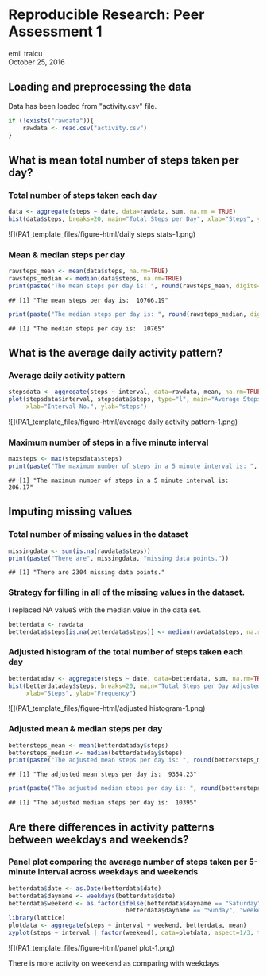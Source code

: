 # Reproducible Research: Peer Assessment 1
emil traicu  
October 25, 2016  


## Loading and preprocessing the data
Data has been loaded from "activity.csv" file. 

```r
if (!exists("rawdata")){
    rawdata <- read.csv("activity.csv")
}
```

## What is mean total number of steps taken per day?

### Total number of steps taken each day 


```r
data <- aggregate(steps ~ date, data=rawdata, sum, na.rm = TRUE)
hist(data$steps, breaks=20, main="Total Steps per Day", xlab="Steps", ylab="Frequency")
```

![](PA1_template_files/figure-html/daily steps stats-1.png)<!-- -->

### Mean & median steps per day

```r
rawsteps_mean <- mean(data$steps, na.rm=TRUE)
rawsteps_median <- median(data$steps, na.rm=TRUE)
print(paste("The mean steps per day is: ", round(rawsteps_mean, digits=2)))
```

```
## [1] "The mean steps per day is:  10766.19"
```

```r
print(paste("The median steps per day is: ", round(rawsteps_median, digits=2)))
```

```
## [1] "The median steps per day is:  10765"
```

## What is the average daily activity pattern?

### Average daily activity pattern


```r
stepsdata <- aggregate(steps ~ interval, data=rawdata, mean, na.rm=TRUE)
plot(stepsdata$interval, stepsdata$steps, type="l", main="Average Steps per 5 Minute Interval",
     xlab="Interval No.", ylab="steps")
```

![](PA1_template_files/figure-html/average daily activity pattern-1.png)<!-- -->

### Maximum number of steps in a five minute interval


```r
maxsteps <- max(stepsdata$steps)
print(paste("The maximum number of steps in a 5 minute interval is: ", round(maxsteps, digits=2)))
```

```
## [1] "The maximum number of steps in a 5 minute interval is:  206.17"
```

## Imputing missing values

### Total number of missing values in the dataset 


```r
missingdata <- sum(is.na(rawdata$steps))
print(paste("There are", missingdata, "missing data points."))
```

```
## [1] "There are 2304 missing data points."
```

### Strategy for filling in all of the missing values in the dataset.
I replaced NA valueS with the median value in the data set.


```r
betterdata <- rawdata
betterdata$steps[is.na(betterdata$steps)] <- median(rawdata$steps, na.rm=TRUE)
```

### Adjusted histogram of the total number of steps taken each day

```r
betterdataday <- aggregate(steps ~ date, data=betterdata, sum, na.rm=TRUE)
hist(betterdataday$steps, breaks=20, main="Total Steps per Day Adjusted Data",
     xlab="Steps", ylab="Frequency")
```

![](PA1_template_files/figure-html/adjusted histogram-1.png)<!-- -->

### Adjusted mean & median steps per day

```r
bettersteps_mean <- mean(betterdataday$steps)
bettersteps_median <- median(betterdataday$steps)
print(paste("The adjusted mean steps per day is: ", round(bettersteps_mean, digits=2)))
```

```
## [1] "The adjusted mean steps per day is:  9354.23"
```

```r
print(paste("The adjusted median steps per day is: ", round(bettersteps_median, digits=2)))
```

```
## [1] "The adjusted median steps per day is:  10395"
```

## Are there differences in activity patterns between weekdays and weekends?
### Panel plot comparing the average number of steps taken per 5-minute interval across weekdays and weekends


```r
betterdata$date <- as.Date(betterdata$date)
betterdata$dayname <- weekdays(betterdata$date)
betterdata$weekend <- as.factor(ifelse(betterdata$dayname == "Saturday" |
                                 betterdata$dayname == "Sunday", "weekend", "weekday"))
library(lattice)
plotdata <- aggregate(steps ~ interval + weekend, betterdata, mean)
xyplot(steps ~ interval | factor(weekend), data=plotdata, aspect=1/3, type="l", xlab="Time unit  (5 minutes)",main="Average number of steps per 5 min interval (weekday vs. weekend)", ylab="Average of Total Steps")
```

![](PA1_template_files/figure-html/panel plot-1.png)<!-- -->

There is more activity on weekend as comparing with weekdays
